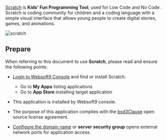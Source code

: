 [Scratch](https://scratch.mit.edu/) is **Kids' Fun Programming  Tool**, used for Low Code and No Code . Scratch is  coding community for children and a coding language with a simple visual interface that allows young people to create digital stories, games, and animations.


![scratch](https://libs.websoft9.com/Websoft9/DocsPicture/en/scratch/scratch-gui-websoft9.png)


## Prepare

When referring to this document to use **Scratch**, please read and ensure the following points:

- [Login to Websoft9 Console](./login-console) and find or install Scratch:
  - Go to **My Apps** listing applications 
  - Go to **App Store** installing target application

- This application is installed by Websoft9 console.


- The purpose of this application complies with the [bsd3Clause](https://opensource.org/licenses/BSD-3-Clause) open source license agreement.


- [Configure the domain name](./domain-set) or **server security group** opens external network ports for application access.